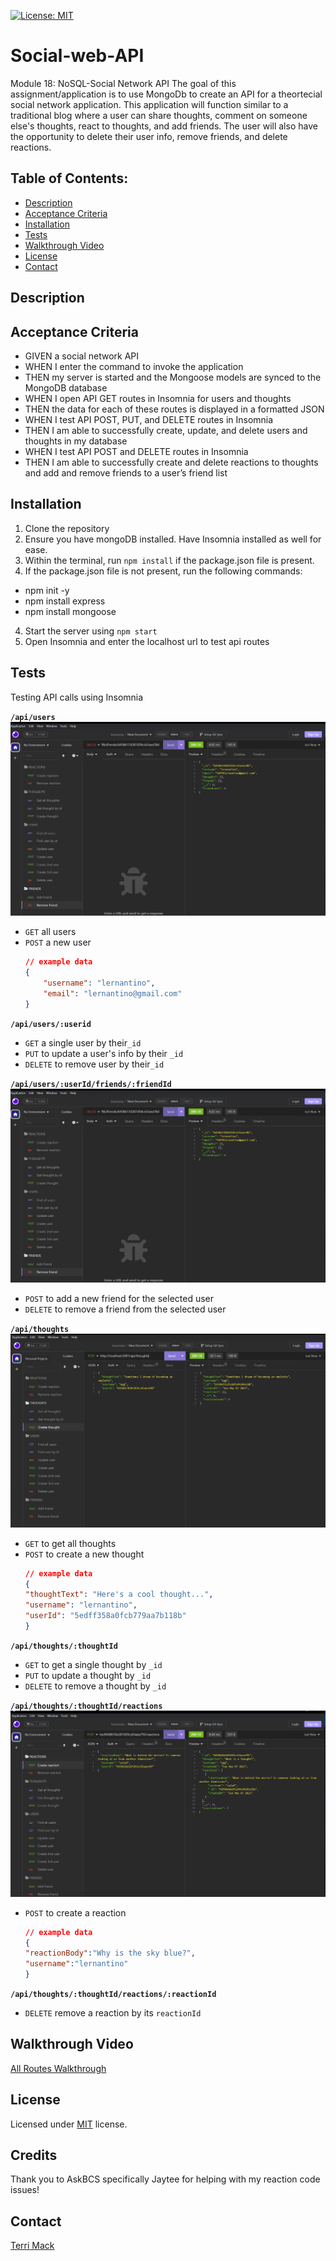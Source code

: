 [![License: MIT](https://img.shields.io/badge/License-MIT-yellow.svg)](https://opensource.org/licenses/MIT)

# Social-web-API
Module 18: NoSQL-Social Network API
The goal of this assignment/application is to use MongoDb to create an API for a theortecial social network application. This application will function similar to a traditional blog where a user can share thoughts, comment on someone else's thoughts, react to thoughts, and add friends. The user will also have the opportunity to delete their user info, remove friends, and delete reactions. 

## Table of Contents:
- [Description](#Description)
- [Acceptance Criteria](#Acceptance-Criteria)
- [Installation](#Installation)
- [Tests](#Tests)
- [Walkthrough Video](#Walkthrough-Video)
- [License](#License)
- [Contact](#Contact)

## Description

##  Acceptance Criteria

- GIVEN a social network API
- WHEN I enter the command to invoke the application
- THEN my server is started and the Mongoose models are synced to the MongoDB database
- WHEN I open API GET routes in Insomnia for users and thoughts
- THEN the data for each of these routes is displayed in a formatted JSON
- WHEN I test API POST, PUT, and DELETE routes in Insomnia
- THEN I am able to successfully create, update, and delete users and thoughts in my database
- WHEN I test API POST and DELETE routes in Insomnia
- THEN I am able to successfully create and delete reactions to thoughts and add and remove friends to a user’s friend list

## Installation

1. Clone the repository
2. Ensure you have mongoDB installed. Have Insomnia installed as well for ease.
2. Within the terminal, run `npm install` if the package.json file is present.
3. If the package.json file is not present, run the following commands:
- npm init -y
- npm install express
- npm install mongoose
4. Start the server using `npm start`
5. Open Insomnia and enter the localhost url to test api routes

## Tests
Testing API calls using Insomnia


**`/api/users`**
![Delete Friend Screenshot](screenshots/deleteFriend.png)
* `GET` all users
* `POST` a new user
    ```json
    // example data
    {
        "username": "lernantino",
        "email": "lernantino@gmail.com"
    }
    ```

**`/api/users/:userid`**
* `GET` a single user by their`_id` 
* `PUT` to update a user's info by their `_id`
* `DELETE` to remove user by their`_id`

**`/api/users/:userId/friends/:friendId`**
![Delete Friend Screenshot](screenshots/deleteFriend.png)
* `POST` to add a new friend for the selected user
* `DELETE` to remove a friend from the selected user

**`/api/thoughts`** 
![Post Thought Screenshot](screenshots/postThought.jpg)
* `GET` to get all thoughts
* `POST` to create a new thought
    ```json
    // example data
    {
    "thoughtText": "Here's a cool thought...",
    "username": "lernantino",
    "userId": "5edff358a0fcb779aa7b118b"
    }
    ```

**`/api/thoughts/:thoughtId`**
* `GET` to get a single thought by `_id`
* `PUT` to update a thought by `_id`
* `DELETE` to remove a thought by `_id`


**`/api/thoughts/:thoughtId/reactions`**
![Post Reaction Screenshot](screenshots/postReaction.png)
* `POST` to create a reaction 
    ```json
    // example data
    {
    "reactionBody":"Why is the sky blue?",
    "username":"lernantino"
    }
    ```

**`/api/thoughts/:thoughtId/reactions/:reactionId`**
* `DELETE` remove a reaction by its `reactionId` 

## Walkthrough Video
[All Routes Walkthrough](https://watch.screencastify.com/v/rgaHD7TwvDozJzFv2qRj)

## License
Licensed under [MIT](https://choosealicense.com/licenses/mit/) license.

## Credits 
Thank you to AskBCS specifically Jaytee for helping with my reaction code issues! 

## Contact
[Terri Mack](https://github.com/terrinmack?tab=repositories)





